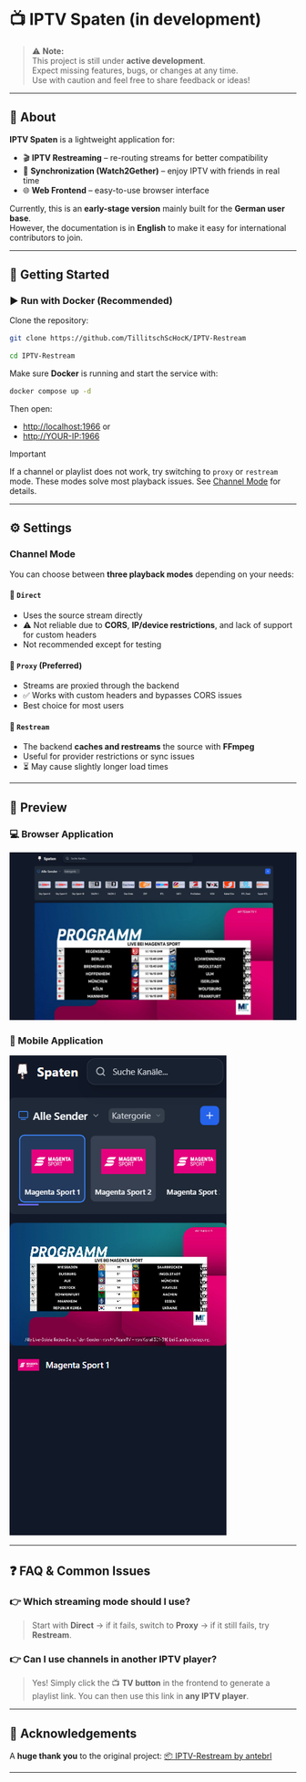# 📺 IPTV Spaten (in development)

> ⚠️ **Note:**  
> This project is still under **active development**.  
> Expect missing features, bugs, or changes at any time.  
> Use with caution and feel free to share feedback or ideas!

---

## 📖 About

**IPTV Spaten** is a lightweight application for:

- 🎬 **IPTV Restreaming** – re-routing streams for better compatibility  
- 👥 **Synchronization (Watch2Gether)** – enjoy IPTV with friends in real time  
- 🌐 **Web Frontend** – easy-to-use browser interface  

Currently, this is an **early-stage version** mainly built for the **German user base**.  
However, the documentation is in **English** to make it easy for international contributors to join.

---

## 🚀 Getting Started

### ▶️ Run with Docker (Recommended)

Clone the repository:

```bash
git clone https://github.com/TillitschScHocK/IPTV-Restream
````

```bash
cd IPTV-Restream
````

Make sure **Docker** is running and start the service with:

```bash
docker compose up -d
```

Then open:

* [http://localhost:1966](http://localhost:1966)
  or
* [http://YOUR-IP:1966](http://YOUR-IP:1966)

> [!IMPORTANT]
> If a channel or playlist does not work, try switching to `proxy` or `restream` mode.
> These modes solve most playback issues. See [Channel Mode](#channel-mode) for details.

---

## ⚙️ Settings

### Channel Mode

You can choose between **three playback modes** depending on your needs:

#### 🔹 `Direct`

* Uses the source stream directly
* ⚠️ Not reliable due to **CORS**, **IP/device restrictions**, and lack of support for custom headers
* Not recommended except for testing

#### 🔹 `Proxy` (**Preferred**)

* Streams are proxied through the backend
* ✅ Works with custom headers and bypasses CORS issues
* Best choice for most users

#### 🔹 `Restream`

* The backend **caches and restreams** the source with **FFmpeg**
* Useful for provider restrictions or sync issues
* ⏳ May cause slightly longer load times

---

## 📱 Preview

### 💻 Browser Application
![Browser Preview](images/BrowserApplication.png)

### 📲 Mobile Application
![Mobile Preview](images/MobileApplication.png)

---

## ❓ FAQ & Common Issues

### 👉 Which streaming mode should I use?

> Start with **Direct** → if it fails, switch to **Proxy** → if it still fails, try **Restream**.

### 👉 Can I use channels in another IPTV player?

> Yes!
> Simply click the 📺 **TV button** in the frontend to generate a playlist link.
> You can then use this link in **any IPTV player**.

---

## 🙏 Acknowledgements

A **huge thank you** to the original project:
[📦 IPTV-Restream by antebrl](https://github.com/antebrl/IPTV-Restream)

---

